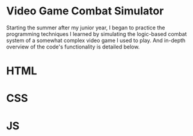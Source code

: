 # Video Game Combat Simulator
Starting the summer after my junior year, I began to practice the programming techniques I learned by simulating the logic-based combat system of a somewhat complex video game I used to play. And in-depth overview of the code's functionality is detailed below.

# HTML

# CSS

# JS
